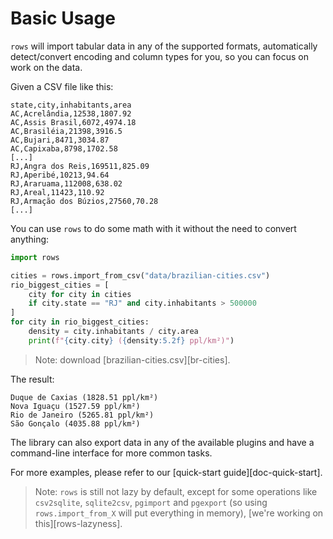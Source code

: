 # Basic Usage

`rows` will import tabular data in any of the supported formats, automatically
detect/convert encoding and column types for you, so you can focus on work on
the data.

Given a CSV file like this:

```
state,city,inhabitants,area
AC,Acrelândia,12538,1807.92
AC,Assis Brasil,6072,4974.18
AC,Brasiléia,21398,3916.5
AC,Bujari,8471,3034.87
AC,Capixaba,8798,1702.58
[...]
RJ,Angra dos Reis,169511,825.09
RJ,Aperibé,10213,94.64
RJ,Araruama,112008,638.02
RJ,Areal,11423,110.92
RJ,Armação dos Búzios,27560,70.28
[...]
```

You can use `rows` to do some math with it without the need to convert
anything:

```python
import rows

cities = rows.import_from_csv("data/brazilian-cities.csv")
rio_biggest_cities = [
    city for city in cities
    if city.state == "RJ" and city.inhabitants > 500000
]
for city in rio_biggest_cities:
    density = city.inhabitants / city.area
    print(f"{city.city} ({density:5.2f} ppl/km²)")
```

> Note: download [brazilian-cities.csv][br-cities].

The result:

```text
Duque de Caxias (1828.51 ppl/km²)
Nova Iguaçu (1527.59 ppl/km²)
Rio de Janeiro (5265.81 ppl/km²)
São Gonçalo (4035.88 ppl/km²)
```

The library can also export data in any of the available plugins and have a
command-line interface for more common tasks.

For more examples, please refer to our [quick-start guide][doc-quick-start].

> Note: `rows` is still not lazy by default, except for some operations like
> `csv2sqlite`, `sqlite2csv`, `pgimport` and `pgexport` (so using
> `rows.import_from_X` will put everything in memory), [we're working on
> this][rows-lazyness].
